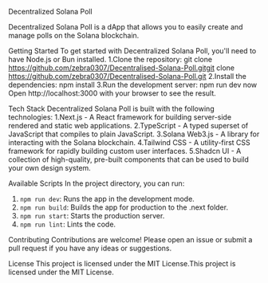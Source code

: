 Decentralized Solana Poll

Decentralized Solana Poll is a dApp that allows you to easily create and manage polls on the Solana blockchain.


Getting Started
To get started with Decentralized Solana Poll, you'll need to have Node.js or Bun installed.
1.Clone the repository:
git clone https://github.com/zebra0307/Decentralised-Solana-Poll.gitgit clone https://github.com/zebra0307/Decentralised-Solana-Poll.git
2.Install the dependencies:
npm install
3.Run the development server:
npm run dev
now Open http://localhost:3000 with your browser to see the result.

Tech Stack
Decentralized Solana Poll is built with the following technologies:
1.Next.js - A React framework for building server-side rendered and static web applications.
2.TypeScript - A typed superset of JavaScript that compiles to plain JavaScript.
3.Solana Web3.js - A library for interacting with the Solana blockchain.
4.Tailwind CSS - A utility-first CSS framework for rapidly building custom user interfaces.
5.Shadcn UI - A collection of high-quality, pre-built components that can be used to build your own design system.

Available Scripts
In the project directory, you can run:
1. `npm run dev`: Runs the app in the development mode.
2. `npm run build`: Builds the app for production to the .next folder.
3. `npm run start`: Starts the production server.
4. `npm run lint`: Lints the code.

Contributing
Contributions are welcome! Please open an issue or submit a pull request if you have any ideas or suggestions.

License
This project is licensed under the MIT License.This project is licensed under the MIT License.

